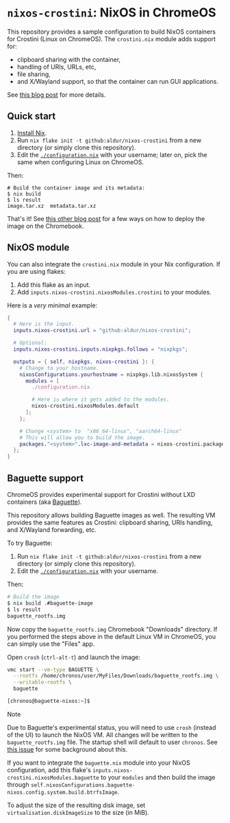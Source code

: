 # `nixos-crostini`: NixOS in ChromeOS

This repository provides a sample configuration to build NixOS containers for
Crostini (Linux on ChromeOS). The `crostini.nix` module adds support for:

- clipboard sharing with the container,
- handling of URIs, URLs, etc,
- file sharing,
- and X/Wayland support, so that the container can run GUI applications.

See [this blog post][0] for more details.

## Quick start

1. [Install Nix][1].
1. Run `nix flake init -t github:aldur/nixos-crostini` from a new directory (or
   simply clone this repository).
1. Edit the [`./configuration.nix`](./configuration.nix) with your username;
   later on, pick the same when configuring Linux on ChromeOS.

Then:

```shell
# Build the container image and its metadata:
$ nix build
$ ls result
image.tar.xz  metadata.tar.xz
```

That's it! See [this other blog post][2] for a few ways on how to deploy the
image on the Chromebook.

## NixOS module

You can also integrate the `crostini.nix` module in your Nix configuration. If
you are using flakes:

1. Add this flake as an input.
1. Add `inputs.nixos-crostini.nixosModules.crostini` to your modules.

Here is a _very minimal_ example:

```nix
{
  # Here is the input.
  inputs.nixos-crostini.url = "github:aldur/nixos-crostini";

  # Optional:
  inputs.nixos-crostini.inputs.nixpkgs.follows = "nixpkgs";

  outputs = { self, nixpkgs, nixos-crostini }: {
    # Change to your hostname.
    nixosConfigurations.yourhostname = nixpkgs.lib.nixosSystem {
      modules = [
        ./configuration.nix

        # Here is where it gets added to the modules.
        nixos-crostini.nixosModules.default
      ];
    };

    # Change <system> to  "x86_64-linux", "aarch64-linux"
    # This will allow you to build the image.
    packages."<system>".lxc-image-and-metadata = nixos-crostini.packages."<system>".default;
  };
}
```

## Baguette support

ChromeOS provides experimental support for Crostini without LXD containers (aka
[Baguette][3]).

This repository allows building Baguette images as well. The resulting VM
provides the same features as Crostini: clipboard sharing, URIs handling, and
X/Wayland forwarding, etc.

To try Baguette:

1. Run `nix flake init -t github:aldur/nixos-crostini` from a new directory (or
   simply clone this repository).
1. Edit the [`./configuration.nix`](./configuration.nix) with your username.

Then:

```bash
# Build the image
$ nix build .#baguette-image
$ ls result
baguette_rootfs.img
```

Now copy the `baguette_rootfs.img` Chromebook "Downloads" directory. If you
performed the steps above in the default Linux VM in ChromeOS, you can simply
use the "Files" app.

Open `crosh` (`ctrl-alt-t`) and launch the image:

```bash
vmc start --vm-type BAGUETTE \
  --rootfs /home/chronos/user/MyFiles/Downloads/baguette_rootfs.img \
  --writable-rootfs \
  baguette

[chronos@baguette-nixos:~]$
```

> [!NOTE]  
> Due to Baguette's experimental status, you will need to use `crosh` (instead
  of the UI) to launch the NixOS VM. All changes will be written to the
  `baguette_rootfs.img` file. The startup shell will default to user `chronos`.
  See [this issue][4] for some background about this.

If you want to integrate the `baguette.nix` module into your NixOS
configuration, add this flake's `inputs.nixos-crostini.nixosModules.baguette`
to your `modules` and then build the image through
`self.nixosConfigurations.baguette-nixos.config.system.build.btrfsImage`.

To adjust the size of the resulting disk image, set
`virtualisation.diskImageSize` to the size (in MiB).

[0]: https://aldur.blog/articles/2025/06/19/nixos-in-crostini
[1]: https://github.com/DeterminateSystems/nix-installer
[2]: https://aldur.blog/micros/2025/07/19/more-ways-to-bootstrap-nixos-containers/
[3]: https://chromium.googlesource.com/chromiumos/platform2/+/HEAD/vm_tools/baguette_image/
[4]: https://github.com/aldur/nixos-crostini/issues/1#issuecomment-3418319309
